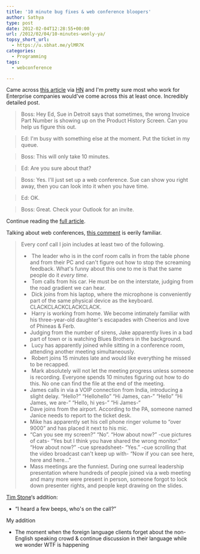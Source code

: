 ```yaml
---
title: '10 minute bug fixes & web conference bloopers'
author: Sathya
type: post
date: 2012-02-04T12:28:55+00:00
url: /2012/02/04/10-minutes-wonly-ya/
topsy_short_url:
  - https://u.sbhat.me/ylMR7K
categories:
  - Programming
tags:
  - webconference

---
```

Came across <a href="https://edweissman.com/dear-boss-for-a-programmer-10-minutes-3-hours" target="_blank">this article</a> via <a href="https://news.ycombinator.com/item?id=3548445" target="_blank">HN</a> and I'm pretty sure most who work for Enterprise companies would've come across this at least once. Incredibly detailed post.

> Boss: Hey Ed, Sue in Detroit says that sometimes, the wrong Invoice Part Number is showing up on the Product History Screen. Can you help us figure this out.
  
> Ed: I'm busy with something else at the moment. Put the ticket in my queue.
  
> Boss: This will only take 10 minutes.
  
> Ed: Are you sure about that?
  
> Boss: Yes. I'll just set up a web conference. Sue can show you right away, then you can look into it when you have time.
  
> Ed: OK.
  
> Boss: Great. Check your Outlook for an invite.

Continue reading the <a href="https://edweissman.com/dear-boss-for-a-programmer-10-minutes-3-hours" target="_blank">full article</a>.

Talking about web conferences, <a href="https://news.ycombinator.com/item?id=3548736" target="_blank">this comment</a> is eerily familiar.

> Every conf call I join includes at least two of the following.
> 
>   *  The leader who is in the conf room calls in from the table phone and from their PC and can't figure out how to stop the screaming feedback. What's funny about this one to me is that the same people do it _every time_.
>   *  Tom calls from his car. He must be on the interstate, judging from the road gradient we can hear.
>   *  Dick joins from his laptop, where the microphone is conveniently part of the same physical device as the keyboard. CLACKCLACKCLACKCLACK.
>   *  Harry is working from home. We become intimately familiar with his three-year-old daughter's escapades with Cheerios and love of Phineas & Ferb.
>   * Judging from the number of sirens, Jake apparently lives in a bad part of town or is watching Blues Brothers in the background.
>   *  Lucy has apparently joined while sitting in a conference room, attending another meeting simultaneously.
>   *  Robert joins 15 minutes late and would like everything he missed to be recapped.
>   *  Mark absolutely will not let the meeting progress unless someone is recording. Everyone spends 10 minutes figuring out how to do this. No one can find the file at the end of the meeting.
>   * James calls in via a VOIP connection from India, introducing a slight delay. &#8220;Hello?&#8221; &#8220;Hellohello&#8221; &#8220;Hi James, can-&#8221; &#8220;Hello&#8221; &#8220;Hi James, we are-&#8221; &#8220;Hello, hi yes-&#8221; &#8220;Hi James-&#8220;
>   * Dave joins from the airport. According to the PA, someone named Janice needs to report to the ticket desk.
>   * Mike has apparently set his cell phone ringer volume to &#8220;over 9000&#8221; and has placed it next to his mic.
>   * &#8220;Can you see my screen?&#8221; &#8220;No&#8221;. &#8220;How about now?&#8221; -cue pictures of cats- &#8220;Yes but I think you have shared the wrong monitor.&#8221; &#8220;How about now?&#8221; -cue spreadsheet- &#8220;Yes.&#8221; -cue scrolling that the video broadcast can't keep up with- &#8220;Now if you can see here, here and here&#8230;&#8221;
>   * Mass meetings are the funniest. During one surreal leadership presentation where hundreds of people joined via a web meeting and many more were present in person, someone forgot to lock down presenter rights, and people kept drawing on the slides.

[Tim Stone][1]&#8216;s addition:

  * &#8220;I heard a few beeps, who's on the call?&#8221;

<div>
  My addition
</div>

<div>
  <ul>
    <li>
      The moment when the foreign language clients forget about the non-English speaking crowd & continue discussion in their language while we wonder WTF is happening
    </li>
  </ul>
</div>

&nbsp;

 [1]: https://meta.stackoverflow.com/users/150235/tim-stone
